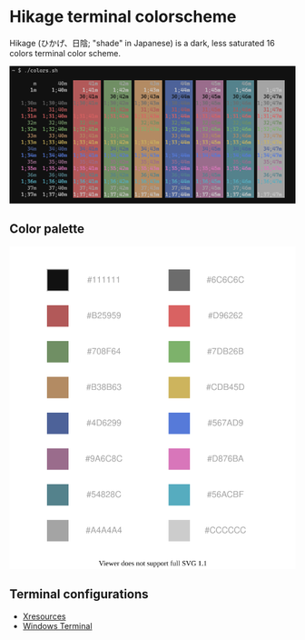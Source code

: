 # Hikage terminal colorscheme

Hikage (ひかげ、日陰; "shade" in Japanese) is a dark, less saturated 16 colors terminal color scheme.

![color-combinations](color-combinations.png)

## Color palette

![hikage-colorpalette](Hikage.svg)

## Terminal configurations

 * [Xresources](Xresources)
 * [Windows Terminal](WindowsTerminal.json)
